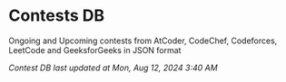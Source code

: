 # Contests DB

Ongoing and Upcoming contests from AtCoder, CodeChef, Codeforces, LeetCode and GeeksforGeeks in JSON format

*Contest DB last updated at Mon, Aug 12, 2024 3:40 AM*  
